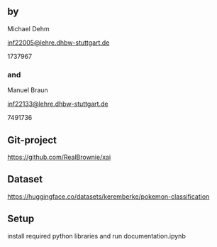 ## by
Michael Dehm

inf22005@lehre.dhbw-stuttgart.de

1737967
### and
Manuel Braun

inf22133@lehre.dhbw-stuttgart.de

7491736

## Git-project
https://github.com/RealBrownie/xai
## Dataset
https://huggingface.co/datasets/keremberke/pokemon-classification
## Setup
install required python libraries and run documentation.ipynb